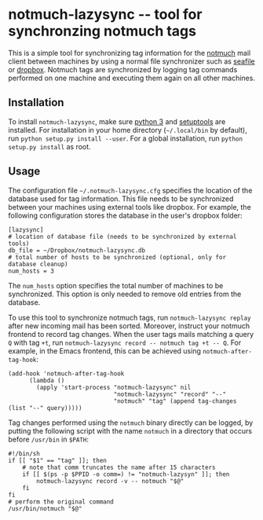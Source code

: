 # notmuch-lazysync -- tool for synchronzing notmuch tags

This is a simple tool for synchronizing tag information for the
[notmuch](http://notmuchmail.org/) mail client between machines by
using a normal file synchronizer such as
[seafile](https://www.seafile.com/en/home/) or
[dropbox](https://www.dropbox.com/). Notmuch tags are synchronized by
logging tag commands performed on one machine and executing them again
on all other machines.

## Installation

To install `notmuch-lazysync`, make sure
[python 3](https://www.python.org/) and
[setuptools](https://pypi.python.org/pypi/setuptools) are installed.
For installation in your home directory (`~/.local/bin` by default),
run `python setup.py install --user`. For a global installation, run
`python setup.py install` as root.

## Usage

The configuration file `~/.notmuch-lazysync.cfg` specifies the
location of the database used for tag information. This file needs to
be synchronized between your machines using external tools like
dropbox. For example, the following configuration stores the database
in the user's dropbox folder:

    [lazysync]
    # location of database file (needs to be synchronized by external tools)
    db_file = ~/Dropbox/notmuch-lazysync.db
    # total number of hosts to be synchronized (optional, only for database cleanup)
    num_hosts = 3

The `num_hosts` option specifies the total number of machines to be
synchronized. This option is only needed to remove old entries from
the database.

To use this tool to synchronize notmuch tags, run `notmuch-lazysync replay`
after new incoming mail has been sorted. Moreover, instruct your notmuch
frontend to record tag changes. When the user tags mails matching a query `Q`
with tag `+t`, run `notmuch-lazysync record -- notmuch tag +t -- Q`. For example,
in the Emacs frontend, this can be achieved using `notmuch-after-tag-hook`:

    (add-hook 'notmuch-after-tag-hook
    	  (lambda ()
    	    (apply 'start-process "notmuch-lazysync" nil
                                  "notmuch-lazysync" "record" "--"
                                  "notmuch" "tag" (append tag-changes (list "--" query)))))

Tag changes performed using the `notmuch` binary directly can be
logged, by putting the following script with the name `notmuch` in a
directory that occurs before `/usr/bin` in `$PATH`:

    #!/bin/sh
    if [[ "$1" == "tag" ]]; then
        # note that comm truncates the name after 15 characters
        if [[ $(ps -p $PPID -o comm=) != "notmuch-lazysyn" ]]; then
            notmuch-lazysync record -v -- notmuch "$@"
        fi
    fi
    # perform the original command
    /usr/bin/notmuch "$@"
